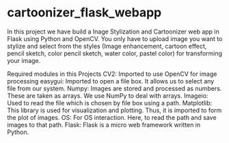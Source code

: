 # cartoonizer_flask_webapp

In this project we have build a Inage Stylization and Cartoonizer web app in Flask using Python and OpenCV. You only have to upload image you want to stylize and
select from the styles (Image enhancement, cartoon effect, pencil sketch, color pencil sketch, water color, pastel color) for transforming your image.


Required modules in this Projects
CV2: Imported to use OpenCV for image processing
easygui: Imported to open a file box. It allows us to select any file from our system.
Numpy: Images are stored and processed as numbers. These are taken as arrays. We use NumPy to deal with arrays.
Imageio: Used to read the file which is chosen by file box using a path.
Matplotlib: This library is used for visualization and plotting. Thus, it is imported to form the plot of images.
OS: For OS interaction. Here, to read the path and save images to that path.
Flask: Flask is a micro web framework written in Python.

